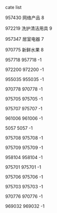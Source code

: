 cate list

957430 网络产品 8

972219 洗护清洁用具 9

957347 居室电器 7

970775 新鲜水果 8

957718 957718 -1

972200 972200 -1

955035 955035 -1

970778 970778 -1

975705 975705 -1

975707 975707 -1

961006 961006 -1

5057 5057 -1

975708 975708 -1

975709 975709 -1

958104 958104 -1

975701 975701 -1

975706 975706 -1

975703 975703 -1

970776 970776 -1

969032 969032 -1

